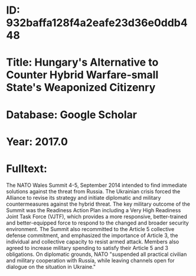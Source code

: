 # ID: 932baffa128f4a2eafe23d36e0ddb448
# Title: Hungary's Alternative to Counter Hybrid Warfare-small State's Weaponized Citizenry
# Database: Google Scholar
# Year: 2017.0
# Fulltext:
The NATO Wales Summit 4-5, September 2014 intended to find immediate solutions against the threat from Russia.
The Ukrainian crisis forced the Alliance to revise its strategy and initiate diplomatic and military countermeasures against the hybrid threat.
The key military outcome of the Summit was the Readiness Action Plan including a Very High Readiness Joint Task Force (VJTF), which provides a more responsive, better-trained and better-equipped force to respond to the changed and broader security environment.
The Summit also recommitted to the Article 5 collective defense commitment, and emphasized the importance of Article 3, the individual and collective capacity to resist armed attack.
Members also agreed to increase military spending to satisfy their Article 5 and 3 obligations.
On diplomatic grounds, NATO "suspended all practical civilian and military cooperation with Russia, while leaving channels open for dialogue on the situation in Ukraine."